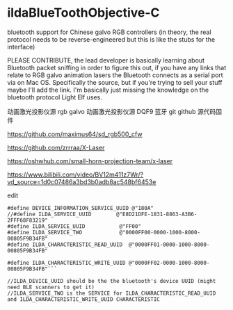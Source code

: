 # ildaBlueToothObjective-C
bluetooth support for Chinese galvo RGB controllers (in theory, the real protocol needs to be reverse-engineered but this is like the stubs for the interface)

PLEASE CONTRIBUTE, the lead developer is basically learning about Bluetooth packet sniffing in order to figure this out, if you have any links that relate to RGB galvo animation lasers the Bluetooth connects as a serial port via on Mac OS. Specifically the source, but if you're trying to sell your stuff maybe I'll add the link. I'm basically just missing the knowledge on the bluetooth protocol Light Elf uses.


动画激光投影仪源
rgb galvo 动画激光投影仪源 DQF9 蓝牙 git github 源代码固件

https://github.com/maximus64/sd_rgb500_cfw

https://github.com/zrrraa/X-Laser

https://oshwhub.com/small-horn-projection-team/x-laser

https://www.bilibili.com/video/BV12m411z7Wr/?vd_source=1d0c07486a3bd3b0adb8ac548bf6453e



edit
```#define ILDA_DEVICE_UUID            @"19EE35F9-C927-D4B7-0D30-BBAC6D1B19AD"
#define DEVICE_INFORMATION_SERVICE_UUID @"180A"
//#define ILDA_SERVICE_UUID        @"E8D21DFE-1831-8863-A3B6-2FFF68F83219"
#define ILDA_SERVICE_UUID           @"FF00"
#define ILDA_SERVICE_TWO            @"0000FF00-0000-1000-8000-00805F9B34FB"
#define ILDA_CHARACTERISTIC_READ_UUID  @"0000FF01-0000-1000-8000-00805F9B34FB"

#define ILDA_CHARACTERISTIC_WRITE_UUID @"0000FF02-0000-1000-8000-00805F9B34FB"```

//ILDA_DEVICE_UUID should be the the bluetooth's device UUID (might need BLE scanners to get it)
//ILDA_SERVICE_TWO is the SERVICE for ILDA_CHARACTERISTIC_READ_UUID and ILDA_CHARACTERISTIC_WRITE_UUID CHARACTERISTIC
